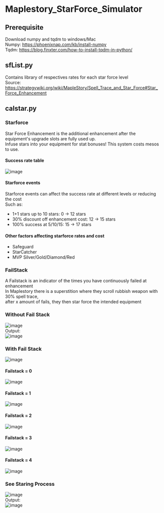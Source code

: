 # Maplestory_StarForce_Simulator

## Prerequisite
Download numpy and tqdm to windows/Mac <br/>
Numpy: https://phoenixnap.com/kb/install-numpy <br/>
Tqdm: https://blog.finxter.com/how-to-install-tqdm-in-python/ <br/>

## sfList.py 
Contains library of respectives rates for each star force level <br/>
Source: https://strategywiki.org/wiki/MapleStory/Spell_Trace_and_Star_Force#Star_Force_Enhancement

## calstar.py

### Starforce <br/>
Star Force Enhancement is the additional enhancement after the equipment's upgrade slots are fully used up. <br/>
Infuse stars into your equipment for stat bonuses! This system costs mesos to use.<br/>

#### Success rate table <br/>
![image](https://user-images.githubusercontent.com/51332449/178035149-4ff8be95-e1d6-46c4-bced-e434a2617540.png)<br/>

#### Starforce events <br/>
Starforce events can affect the success rate at different levels or reducing the cost <br/>
Such as: <br/>
- 1+1 stars up to 10 stars: 0 -> 12 stars <br/>
- 30% discount off enhancement cost: 12 -> 15 stars <br/>
- 100% success at 5/10/15: 15 -> 17 stars <br/>

#### Other factors affecting starforce rates and cost <br/>
- Safeguard
- StarCatcher
- MVP Silver/Gold/Diamond/Red

### FailStack <br/>
A Failstack is an indicator of the times you have continuously failed at enhancement <br/>
In Maplestory there is a superstition where they scroll rubbish weapon with 30% spell trace,<br/>
after x amount of fails, they then star force the intended equipment <br/>


### Without Fail Stack
![image](https://user-images.githubusercontent.com/51332449/178011695-10ed2c72-b2ee-4d59-8aef-bf4a0250754d.png) <br/>
Output: <br/>
![image](https://user-images.githubusercontent.com/51332449/178011936-3e9acacc-8ca6-4735-8a16-8df0fdb8b478.png)<br/>

### With Fail Stack
![image](https://user-images.githubusercontent.com/51332449/178013216-286d1265-8309-4421-855d-c7c3a979e518.png)<br/>
#### Failstack = 0 <br/>
![image](https://user-images.githubusercontent.com/51332449/178012436-e6154cbb-b6ff-480d-a26d-3fed90988249.png)<br/>
#### Failstack = 1 <br/>
![image](https://user-images.githubusercontent.com/51332449/178012568-c3031f8f-3d93-4886-818b-e04ffa79a943.png)<br/>
#### Failstack = 2 <br/>
![image](https://user-images.githubusercontent.com/51332449/178012723-abbe3de6-af80-49ff-991b-b31fc7074aab.png)<br/>
#### Failstack = 3 <br/>
![image](https://user-images.githubusercontent.com/51332449/178012833-ae81139a-60fc-420a-ac9e-d684957bdba6.png)<br/>
#### Failstack = 4 <br/>
![image](https://user-images.githubusercontent.com/51332449/178012916-c7d7d679-ba97-4eee-9b91-72736975b68f.png)<br/>

### See Staring Process
![image](https://user-images.githubusercontent.com/51332449/178033251-ea323ab1-6155-4c8c-a545-909c7c56004e.png)<br/>
Output: <br/>
![image](https://user-images.githubusercontent.com/51332449/178033411-b548b871-8ce3-4cba-a2dc-8de762339972.png)<br/>



